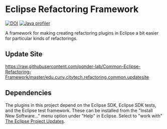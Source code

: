# Eclipse Refactoring Framework

[![DOI](https://zenodo.org/badge/DOI/10.5281/zenodo.13873498.svg)](https://doi.org/10.5281/zenodo.13873498) [![Java profiler](https://www.ej-technologies.com/images/product_banners/jprofiler_small.png)](https://www.ej-technologies.com/products/jprofiler/overview.html)

A framework for making creating refactoring plugins in Eclipse a bit easier for particular kinds of refactorings.

## Update Site

https://raw.githubusercontent.com/ponder-lab/Common-Eclipse-Refactoring-Framework/master/edu.cuny.citytech.refactoring.common.updatesite

## Dependencies

The plugins in this project depend on the Eclipse SDK, Eclipse SDK tests, and the Eclipse test framework. These can be installed from the "Install New Software..." menu option under "Help" in Eclipse. Select to "work with" [The Eclipse Project Updates](https://download.eclipse.org/eclipse/updates/latest).
